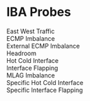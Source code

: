 # IBA Probes

East West Traffic  
ECMP Imbalance  
External ECMP Imbalance  
Headroom   
Hot Cold Interface  
Interface Flapping  
MLAG Imbalance   
Specific Hot Cold Interface  
Specific Interface Flapping  
